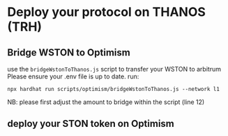 # Deploy your protocol on THANOS (TRH)


## Bridge WSTON to Optimism

use the `bridgeWstonToThanos.js` script to transfer your WSTON to arbitrum
Please ensure your .env file is up to date.
run:

```
npx hardhat run scripts/optimism/bridgeWstonToThanos.js --network l1
```
NB: please first adjust the amount to bridge within the script (line 12)

## deploy your STON token on Optimism
